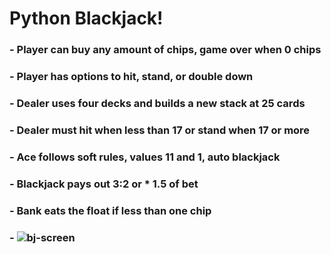 # Python Blackjack!

### - Player can buy any amount of chips, game over when 0 chips
### - Player has options to hit, stand, or double down
### - Dealer uses four decks and builds a new stack at 25 cards
### - Dealer must hit when less than 17 or stand when 17 or more
### - Ace follows soft rules, values 11 and 1, auto blackjack
### - Blackjack pays out 3:2 or * 1.5 of bet
### - Bank eats the float if less than one chip

### - ![bj-screen](https://user-images.githubusercontent.com/38390009/107591234-0747be80-6bbf-11eb-9304-10dc09bdc7e6.png)


